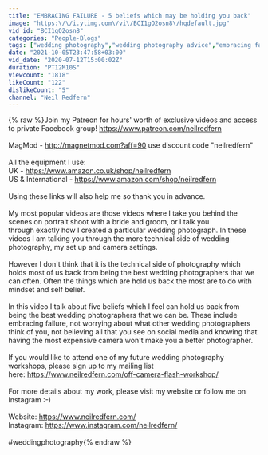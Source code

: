 ```yaml
---
title: "EMBRACING FAILURE - 5 beliefs which may be holding you back"
image: "https:\/\/i.ytimg.com\/vi\/BCI1gO2osn8\/hqdefault.jpg"
vid_id: "BCI1gO2osn8"
categories: "People-Blogs"
tags: ["wedding photography","wedding photography advice","embracing failure"]
date: "2021-10-05T23:47:58+03:00"
vid_date: "2020-07-12T15:00:02Z"
duration: "PT12M10S"
viewcount: "1818"
likeCount: "122"
dislikeCount: "5"
channel: "Neil Redfern"
---
```

{% raw %}Join my Patreon for hours' worth of exclusive videos and access to private Facebook group! <a rel="nofollow" target="blank" href="https://www.patreon.com/neilredfern">https://www.patreon.com/neilredfern</a><br /><br />MagMod - <a rel="nofollow" target="blank" href="http://magnetmod.com?aff=90">http://magnetmod.com?aff=90</a> use discount code &quot;neilredfern&quot;<br /><br />All the equipment I use: <br />UK - <a rel="nofollow" target="blank" href="https://www.amazon.co.uk/shop/neilredfern">https://www.amazon.co.uk/shop/neilredfern</a><br />US &amp; International - <a rel="nofollow" target="blank" href="https://www.amazon.com/shop/neilredfern">https://www.amazon.com/shop/neilredfern</a><br /><br />Using these links will also help me so thank you in advance.<br /><br />My most popular videos are those videos where I take you behind the scenes on portrait shoot with a bride and groom, or I talk you through exactly how I created a particular wedding photograph. In these videos I am talking you through the more technical side of wedding photography, my set up and camera settings.<br /><br />However I don't think that it is the technical side of photography which holds most of us back from being the best wedding photographers that we can often. Often the things which are hold us back the most are to do with mindset and self belief.<br /><br />In this video I talk about five beliefs which I feel can hold us back from being the best wedding photographers that we can be. These include embracing failure, not worrying about what other wedding photographers think of you, not believing all that you see on social media and knowing that having the most expensive camera won't make you a better photographer.<br /><br />If you would like to attend one of my future wedding photography workshops, please sign up to my mailing list here: <a rel="nofollow" target="blank" href="https://www.neilredfern.com/off-camera-flash-workshop/">https://www.neilredfern.com/off-camera-flash-workshop/</a><br /><br />For more details about my work, please visit my website or follow me on Instagram :-)<br /><br />Website: <a rel="nofollow" target="blank" href="https://www.neilredfern.com/">https://www.neilredfern.com/</a><br />Instagram: <a rel="nofollow" target="blank" href="https://www.instagram.com/neilredfern/">https://www.instagram.com/neilredfern/</a><br /><br />#weddingphotography{% endraw %}
